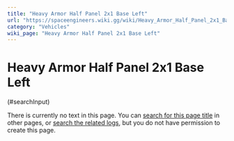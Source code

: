 ```yaml
---
title: "Heavy Armor Half Panel 2x1 Base Left"
url: "https://spaceengineers.wiki.gg/wiki/Heavy_Armor_Half_Panel_2x1_Base_Left"
category: "Vehicles"
wiki_page: "Heavy Armor Half Panel 2x1 Base Left"
---
```


# Heavy Armor Half Panel 2x1 Base Left

(#searchInput)

There is currently no text in this page. You can [search for this page title](https://spaceengineers.wiki.gg/wiki/Special:Search/Heavy_Armor_Half_Panel_2x1_Base_Left "Special:Search/Heavy Armor Half Panel 2x1 Base Left") in other pages, or [search the related logs](https://spaceengineers.wiki.gg/wiki/Special:Log?page=Heavy_Armor_Half_Panel_2x1_Base_Left), but you do not have permission to create this page.